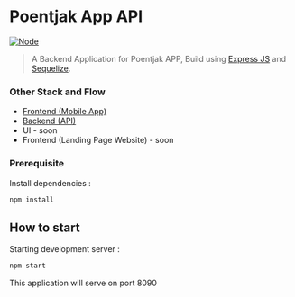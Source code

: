 # Poentjak App API

[![Node](https://img.shields.io/badge/Node-v14.15.x-success)]()

> A Backend Application for Poentjak APP, Build using [Express JS](https://expressjs.com/) and [Sequelize](https://sequelize.org/).

### Other Stack and Flow

- [Frontend (Mobile App)](https://github.com/RakaYuda/poentjak)
- [Backend (API)](https://github.com/RakaYuda/poentjak-api)
- UI - soon
- Frontend (Landing Page Website) - soon

### Prerequisite

Install dependencies :

```bash
npm install
```

## How to start

Starting development server :

```bash
npm start
```

This application will serve on port 8090
